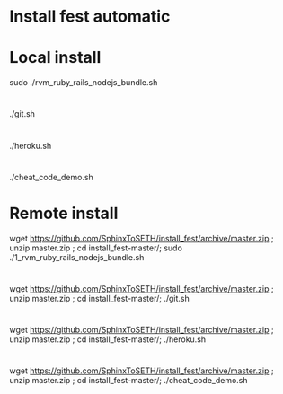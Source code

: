 # Install fest automatic

# Local install

sudo ./rvm_ruby_rails_nodejs_bundle.sh
#
./git.sh
#
./heroku.sh
#
./cheat_code_demo.sh

# Remote install
wget https://github.com/SphinxToSETH/install_fest/archive/master.zip ; unzip master.zip ; cd install_fest-master/; sudo ./1_rvm_ruby_rails_nodejs_bundle.sh
#
wget https://github.com/SphinxToSETH/install_fest/archive/master.zip ; unzip master.zip ; cd install_fest-master/; ./git.sh
#

wget https://github.com/SphinxToSETH/install_fest/archive/master.zip ; unzip master.zip ; cd install_fest-master/; ./heroku.sh
#

wget https://github.com/SphinxToSETH/install_fest/archive/master.zip ; unzip master.zip ; cd install_fest-master/; ./cheat_code_demo.sh

